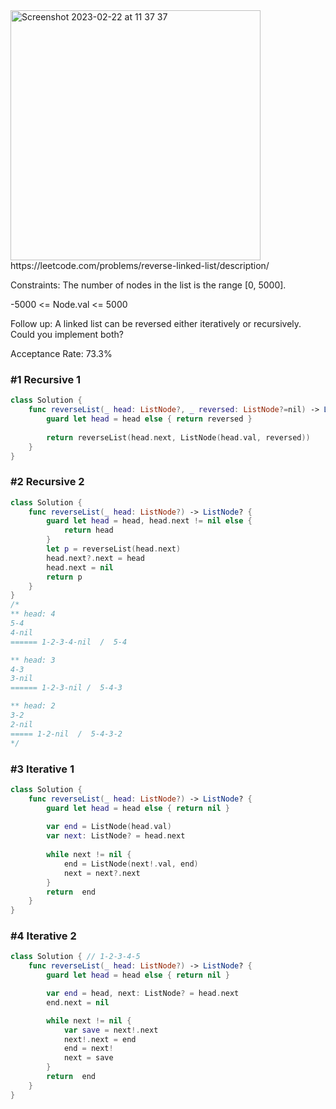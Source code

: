 <img width="400" alt="Screenshot 2023-02-22 at 11 37 37" src="https://user-images.githubusercontent.com/73763976/220609347-5c384399-afae-45c1-b496-e3f15c97307b.png">
https://leetcode.com/problems/reverse-linked-list/description/


Constraints: The number of nodes in the list is the range [0, 5000].

-5000 <= Node.val <= 5000

Follow up: A linked list can be reversed either iteratively or recursively. Could you implement both?

Acceptance Rate: 73.3%

### #1 Recursive 1
```swift
class Solution {
    func reverseList(_ head: ListNode?, _ reversed: ListNode?=nil) -> ListNode? {
        guard let head = head else { return reversed }
        
        return reverseList(head.next, ListNode(head.val, reversed))
    }
}
```

### #2 Recursive 2
```swift
class Solution {
    func reverseList(_ head: ListNode?) -> ListNode? {
        guard let head = head, head.next != nil else {
            return head
        }
        let p = reverseList(head.next)
        head.next?.next = head
        head.next = nil
        return p
    }
}
/*
** head: 4
5-4
4-nil
====== 1-2-3-4-nil  /  5-4

** head: 3
4-3
3-nil
====== 1-2-3-nil /  5-4-3

** head: 2
3-2
2-nil
===== 1-2-nil  /  5-4-3-2
*/
```

### #3 Iterative 1
```swift
class Solution {
    func reverseList(_ head: ListNode?) -> ListNode? {
        guard let head = head else { return nil }
        
        var end = ListNode(head.val)
        var next: ListNode? = head.next
        
        while next != nil { 
            end = ListNode(next!.val, end)
            next = next?.next
        }
        return  end
    }
}
```

### #4 Iterative 2
```swift
class Solution { // 1-2-3-4-5
    func reverseList(_ head: ListNode?) -> ListNode? {
        guard let head = head else { return nil }

        var end = head, next: ListNode? = head.next
        end.next = nil

        while next != nil {
            var save = next!.next
            next!.next = end
            end = next!
            next = save
        }
        return  end
    }
}
```

